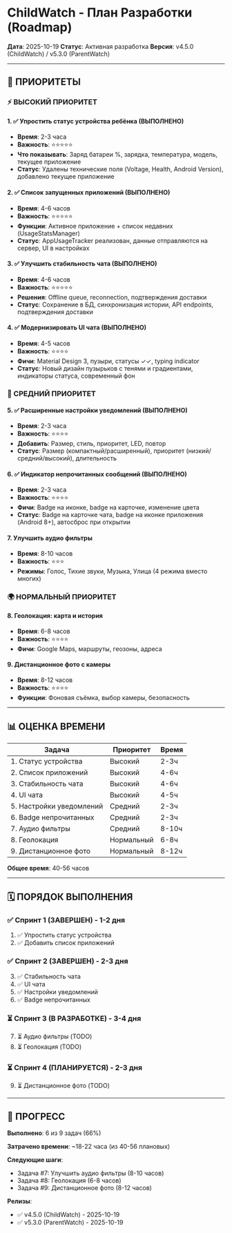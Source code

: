 # ChildWatch - План Разработки (Roadmap)

**Дата**: 2025-10-19
**Статус**: Активная разработка
**Версия**: v4.5.0 (ChildWatch) / v5.3.0 (ParentWatch)

---

## 🎯 ПРИОРИТЕТЫ

### ⚡ ВЫСОКИЙ ПРИОРИТЕТ

#### 1. ✅ Упростить статус устройства ребёнка (ВЫПОЛНЕНО)
- **Время**: 2-3 часа
- **Важность**: ⭐⭐⭐⭐⭐
- **Что показывать**: Заряд батареи %, зарядка, температура, модель, текущее приложение
- **Статус**: Удалены технические поля (Voltage, Health, Android Version), добавлено текущее приложение

#### 2. ✅ Список запущенных приложений (ВЫПОЛНЕНО)
- **Время**: 4-6 часов
- **Важность**: ⭐⭐⭐⭐⭐
- **Функции**: Активное приложение + список недавних (UsageStatsManager)
- **Статус**: AppUsageTracker реализован, данные отправляются на сервер, UI в настройках

#### 3. ✅ Улучшить стабильность чата (ВЫПОЛНЕНО)
- **Время**: 4-6 часов
- **Важность**: ⭐⭐⭐⭐⭐
- **Решения**: Offline queue, reconnection, подтверждения доставки
- **Статус**: Сохранение в БД, синхронизация истории, API endpoints, подтверждения доставки

#### 4. ✅ Модернизировать UI чата (ВЫПОЛНЕНО)
- **Время**: 4-5 часов
- **Важность**: ⭐⭐⭐⭐
- **Фичи**: Material Design 3, пузыри, статусы ✓✓, typing indicator
- **Статус**: Новый дизайн пузырьков с тенями и градиентами, индикаторы статуса, современный фон

### 🔧 СРЕДНИЙ ПРИОРИТЕТ

#### 5. ✅ Расширенные настройки уведомлений (ВЫПОЛНЕНО)
- **Время**: 2-3 часа
- **Важность**: ⭐⭐⭐⭐
- **Добавить**: Размер, стиль, приоритет, LED, повтор
- **Статус**: Размер (компактный/расширенный), приоритет (низкий/средний/высокий), длительность

#### 6. ✅ Индикатор непрочитанных сообщений (ВЫПОЛНЕНО)
- **Время**: 2-3 часа
- **Важность**: ⭐⭐⭐⭐
- **Фичи**: Badge на иконке, badge на карточке, изменение цвета
- **Статус**: Badge на карточке чата, badge на иконке приложения (Android 8+), автосброс при открытии

#### 7. Улучшить аудио фильтры
- **Время**: 8-10 часов
- **Важность**: ⭐⭐⭐
- **Режимы**: Голос, Тихие звуки, Музыка, Улица (4 режима вместо многих)

### 🌍 НОРМАЛЬНЫЙ ПРИОРИТЕТ

#### 8. Геолокация: карта и история
- **Время**: 6-8 часов
- **Важность**: ⭐⭐⭐⭐
- **Фичи**: Google Maps, маршруты, геозоны, адреса

#### 9. Дистанционное фото с камеры
- **Время**: 8-12 часов
- **Важность**: ⭐⭐⭐⭐
- **Функции**: Фоновая съёмка, выбор камеры, безопасность

---

## 📊 ОЦЕНКА ВРЕМЕНИ

| Задача | Приоритет | Время |
|--------|-----------|-------|
| 1. Статус устройства | Высокий | 2-3ч |
| 2. Список приложений | Высокий | 4-6ч |
| 3. Стабильность чата | Высокий | 4-6ч |
| 4. UI чата | Высокий | 4-5ч |
| 5. Настройки уведомлений | Средний | 2-3ч |
| 6. Badge непрочитанных | Средний | 2-3ч |
| 7. Аудио фильтры | Средний | 8-10ч |
| 8. Геолокация | Нормальный | 6-8ч |
| 9. Дистанционное фото | Нормальный | 8-12ч |

**Общее время**: 40-56 часов

---

## 🗓️ ПОРЯДОК ВЫПОЛНЕНИЯ

### ✅ Спринт 1 (ЗАВЕРШЕН) - 1-2 дня
1. ✅ Упростить статус устройства
2. ✅ Добавить список приложений

### ✅ Спринт 2 (ЗАВЕРШЕН) - 2-3 дня
3. ✅ Стабильность чата
4. ✅ UI чата
5. ✅ Настройки уведомлений
6. ✅ Badge непрочитанных

### ⏳ Спринт 3 (В РАЗРАБОТКЕ) - 3-4 дня
7. ⏳ Аудио фильтры (TODO)
8. ⏳ Геолокация (TODO)

### ⏳ Спринт 4 (ПЛАНИРУЕТСЯ) - 2-3 дня
9. ⏳ Дистанционное фото (TODO)

---

## 🚀 ПРОГРЕСС

**Выполнено**: 6 из 9 задач (66%)

**Затрачено времени**: ~18-22 часа (из 40-56 плановых)

**Следующие шаги**:
- Задача #7: Улучшить аудио фильтры (8-10 часов)
- Задача #8: Геолокация (6-8 часов)
- Задача #9: Дистанционное фото (8-12 часов)

**Релизы**:
- ✅ v4.5.0 (ChildWatch) - 2025-10-19
- ✅ v5.3.0 (ParentWatch) - 2025-10-19
